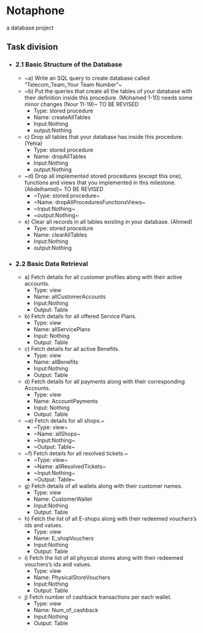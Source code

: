 # Notaphone

a database project

## Task division

- ### 2.1 Basic Structure of the Database
  - ~a) Write an SQL query to create database called “Telecom_Team_Your Team Number”~
  - ~b) Put the queries that create all the tables of your database with their definition inside this procedure.
    (Mohamed 1-10) needs some minor changes
    (Nour 11-19)~ TO BE REVISED
    - Type: stored procedure
    - Name: createAllTables
    - Input:Nothing
    - output:Nothing
  - c) Drop all tables that your database has inside this procedure. (Yehia)
    - Type: stored procedure
    - Name: dropAllTables
    - Input:Nothing
    - output:Nothing
  - ~d) Drop all implemented stored procedures (except this one), functions and views that you implemented in this milestone. (Abdelhamid)~ TO BE REVISED
    - ~Type: stored procedure~
    - ~Name: dropAllProceduresFunctionsViews~
    - ~Input:Nothing~
    - ~output:Nothing~
  - e) Clear all records in all tables existing in your database. (Ahmed)
    - Type: stored procedure
    - Name: clearAllTables
    - Input:Nothing
    - output:Nothing

- ### 2.2 Basic Data Retrieval
  - a) Fetch details for all customer profiles along with their active accounts.
    - Type: view
    - Name: allCustomerAccounts
    - Input:Nothing
    - Output: Table
  - b) Fetch details for all offered Service Plans.
    - Type: view
    - Name: allServicePlans
    - Input: Nothing
    - Output: Table
  - c) Fetch details for all active Benefits.
    - Type: view
    - Name: allBenefits
    - Input:Nothing
    - Output: Table
  - d) Fetch details for all payments along with their corresponding Accounts.
    - Type: view
    - Name: AccountPayments
    - Input: Nothing
    - Output: Table
  - ~e) Fetch details for all shops.~
    - ~Type: view~
    - ~Name: allShops~
    - ~Input:Nothing~
    - ~Output: Table~
  - ~f) Fetch details for all resolved tickets.~
    - ~Type: view~
    - ~Name: allResolvedTickets~
    - ~Input:Nothing~
    - ~Output: Table~
  - g) Fetch details of all wallets along with their customer names.
    - Type: view
    - Name: CustomerWallet
    - Input:Nothing
    - Output: Table
  - h) Fetch the list of all E-shops along with their redeemed vouchers’s ids and values.
    - Type: view
    - Name: E_shopVouchers
    - Input:Nothing
    - Output: Table
  - i) Fetch the list of all physical stores along with their redeemed vouchers’s ids and values.
    - Type: view
    - Name: PhysicalStoreVouchers
    - Input:Nothing
    - Output: Table
  - j) Fetch number of cashback transactions per each wallet.
    -  Type: view
    - Name: Num_of_cashback
    - Input:Nothing
    - Output: Table

